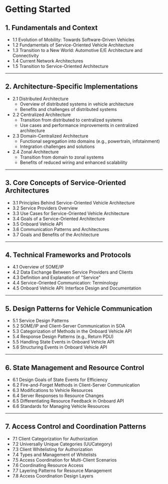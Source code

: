 # Getting Started

## 1. Fundamentals and Context
   - 1.1 Evolution of Mobility: Towards Software-Driven Vehicles  
   - 1.2 Fundamentals of Service-Oriented Vehicle Architecture  
   - 1.3 Transition to a New World: Automotive E/E Architecture and Connectivity  
   - 1.4 Current Network Architectures  
   - 1.5 Transition to Service-Oriented Architecture  

---

## 2. Architecture-Specific Implementations
   - 2.1 Distributed Architecture  
      - Overview of distributed systems in vehicle architecture  
      - Benefits and challenges of distributed systems  
   - 2.2 Centralized Architecture  
      - Transition from distributed to centralized systems  
      - Use cases and performance improvements in centralized architecture  
   - 2.3 Domain-Centralized Architecture  
      - Functional segregation into domains (e.g., powertrain, infotainment)  
      - Integration challenges and solutions  
   - 2.4 Zonal Architecture  
      - Transition from domain to zonal systems  
      - Benefits of reduced wiring and enhanced scalability  

---

## 3. Core Concepts of Service-Oriented Architectures
   - 3.1 Principles Behind Service-Oriented Vehicle Architecture  
   - 3.2 Service Providers Overview  
   - 3.3 Use Cases for Service-Oriented Vehicle Architecture  
   - 3.4 Goals of a Service-Oriented Architecture  
   - 3.5 Onboard Vehicle API  
   - 3.6 Communication Patterns and Architectures  
   - 3.7 Goals and Benefits of the Architecture  

---

## 4. Technical Frameworks and Protocols
   - 4.1 Overview of SOME/IP  
   - 4.2 Data Exchange Between Service Providers and Clients  
   - 4.3 Definition and Explanation of "Service"  
   - 4.4 Service-Oriented Communication: Terminology  
   - 4.5 Onboard Vehicle API: Interface Design and Documentation  

---

## 5. Design Patterns for Vehicle Communication
   - 5.1 Service Design Patterns  
   - 5.2 SOME/IP and Client-Server Communication in SOA  
   - 5.3 Categorization of Methods in the Onboard Vehicle API  
   - 5.4 Response Design Patterns (e.g., Return PDU)  
   - 5.5 Handling State Events in Onboard Vehicle API  
   - 5.6 Structuring Events in Onboard Vehicle API  

---

## 6. State Management and Resource Control
   - 6.1 Design Goals of State Events for Efficiency  
   - 6.2 Fire-and-Forget Methods in Client-Server Communication  
   - 6.3 Modifications to Vehicle Resources  
   - 6.4 Server Responses to Resource Changes  
   - 6.5 Differentiating Resource Feedback in Onboard API  
   - 6.6 Standards for Managing Vehicle Resources  

---

## 7. Access Control and Coordination Patterns
   - 7.1 Client Categorization for Authorization  
   - 7.2 Universally Unique Categories (UUCategory)  
   - 7.3 Client Whitelisting for Authorization  
   - 7.4 Types and Management of Whitelists  
   - 7.5 Access Coordination for Multi-Client Scenarios  
   - 7.6 Coordinating Resource Access  
   - 7.7 Layering Patterns for Resource Management  
   - 7.8 Access Coordination Design Layers  
